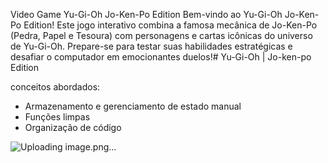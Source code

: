 Video Game Yu-Gi-Oh Jo-Ken-Po Edition
Bem-vindo ao Yu-Gi-Oh Jo-Ken-Po Edition! Este jogo interativo combina a famosa mecânica de Jo-Ken-Po (Pedra, Papel e Tesoura) com personagens e cartas icônicas do universo de Yu-Gi-Oh. Prepare-se para testar suas habilidades estratégicas e desafiar o computador em emocionantes duelos!# Yu-Gi-Oh | Jo-ken-po Edition



conceitos abordados:

- Armazenamento e gerenciamento de estado manual
- Funções limpas
- Organização de código

![Uploading image.png…]()


